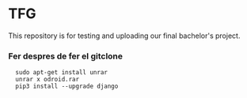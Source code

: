 # TFG
This repository is for testing and uploading our final bachelor's project.

### Fer despres de fer el gitclone
```
  sudo apt-get install unrar
  unrar x odroid.rar
  pip3 install --upgrade django
```
